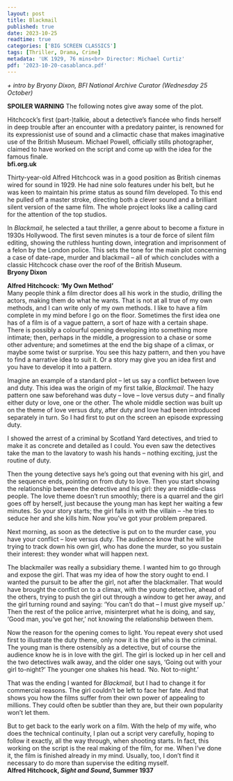```yaml
---
layout: post
title: Blackmail
published: true
date: 2023-10-25
readtime: true
categories: ['BIG SCREEN CLASSICS']
tags: [Thriller, Drama, Crime]
metadata: 'UK 1929, 76 mins<br> Director: Michael Curtiz'
pdf: '2023-10-20-casablanca.pdf'
---
```




_+ intro by Bryony Dixon, BFI National Archive Curator (Wednesday 25 October)_

**SPOILER WARNING** The following notes give away some of the plot.

Hitchcock’s first (part-)talkie, about a detective’s fiancée who finds herself in deep trouble after an encounter with a predatory painter, is renowned for its expressionist use of sound and a climactic chase that makes imaginative use of the British Museum. Michael Powell, officially stills photographer, claimed to have worked on the script and come up with the idea for the famous finale.  
**bfi.org.uk**  

Thirty-year-old Alfred Hitchcock was in a good position as British cinemas wired for sound in 1929. He had nine solo features under his belt, but he was keen to maintain his prime status as sound film developed. To this end he pulled off a master stroke, directing both a clever sound and a brilliant silent version of the same film. The whole project looks like a calling card for the attention of the top studios.

In _Blackmail_, he selected a taut thriller, a genre about to become a fixture in 1930s Hollywood. The first seven minutes is a tour de force of silent film editing, showing the ruthless hunting down, integration and imprisonment of a felon by the London police. This sets the tone for the main plot concerning a case of date-rape, murder and blackmail – all of which concludes with a classic Hitchcock chase over the roof of the British Museum.  
**Bryony Dixon**  

**Alfred Hitchcock: ‘My Own Method’**  
Many people think a film director does all his work in the studio, drilling the actors, making them do what he wants. That is not at all true of my own methods, and I can write only of my own methods. I like to have a film complete in my mind before I go on the floor. Sometimes the first idea one has of a film is of a vague pattern, a sort of haze with a certain shape. There is possibly a colourful opening developing into something more intimate; then, perhaps in the middle, a progression to a chase or some other adventure; and sometimes at the end the big shape of a climax, or maybe some twist or surprise. You see this hazy pattern, and then you have to find a narrative idea to suit it. Or a story may give you an idea first and you have to develop it into a pattern.

Imagine an example of a standard plot – let us say a conflict between love and duty. This idea was the origin of my first talkie, _Blackmail_. The hazy pattern one saw beforehand was duty – love – love versus duty – and finally either duty or love, one or the other. The whole middle section was built up on the theme of love versus duty, after duty and love had been introduced separately in turn. So I had first to put on the screen an episode expressing duty.

I showed the arrest of a criminal by Scotland Yard detectives, and tried to make it as concrete and detailed as I could. You even saw the detectives take the man to the lavatory to wash his hands – nothing exciting, just the routine of duty.

Then the young detective says he’s going out that evening with his girl, and the sequence ends, pointing on from duty to love. Then you start showing the relationship between the detective and his girl: they are middle-class people. The love theme doesn’t run smoothly; there is a quarrel and the girl goes off by herself, just because the young man has kept her waiting a few minutes. So your story starts; the girl falls in with the villain – -he tries to seduce her and she kills him. Now you’ve got your problem prepared.

Next morning, as soon as the detective is put on to the murder case, you have your conflict – love versus duty. The audience know that he will be trying to track down his own girl, who has done the murder, so you sustain their interest: they wonder what will happen next.

The blackmailer was really a subsidiary theme. I wanted him to go through and expose the girl. That was my idea of how the story ought to end. I wanted the pursuit to be after the girl, not after the blackmailer. That would have brought the conflict on to a climax, with the young detective, ahead of the others, trying to push the girl out through a window to get her away, and the girl turning round and saying: ‘You can’t do that – I must give myself up.’ Then the rest of the police arrive, misinterpret what he is doing, and say, ‘Good man, you’ve got her,’ not knowing the relationship between them.

Now the reason for the opening comes to light. You repeat every shot used first to illustrate the duty theme, only now it is the girl who is the criminal. The young man is there ostensibly as a detective, but of course the audience know he is in love with the girl. The girl is locked up in her cell and the two detectives walk away, and the older one says, ‘Going out with your girl to-night?’ The younger one shakes his head. ‘No. Not to-night.’

That was the ending I wanted for _Blackmail_, but I had to change it for commercial reasons. The girl couldn’t be left to face her fate. And that shows you how the films suffer from their own power of appealing to millions. They could often be subtler than they are, but their own popularity won’t let them.

But to get back to the early work on a film. With the help of my wife, who does the technical continuity, I plan out a script very carefully, hoping to follow it exactly, all the way through, when shooting starts. In fact, this working on the script is the real making of the film, for me. When I’ve done it, the film is finished already in my mind. Usually, too, I don’t find it necessary to do more than supervise the editing myself.  
**Alfred Hitchcock, _Sight and Sound_, Summer 1937**  
<br>
<!--stackedit_data:
eyJoaXN0b3J5IjpbLTYxODY3OTI3OF19
-->